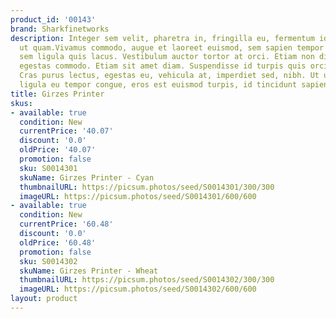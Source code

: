 ```yaml
---
product_id: '00143'
brand: Sharkfinetworks
description: Integer sem velit, pharetra in, fringilla eu, fermentum id, felis. Praesent
  ut quam.Vivamus commodo, augue et laoreet euismod, sem sapien tempor dolor, ac egestas
  sem ligula quis lacus. Vestibulum auctor tortor at orci. Etiam non diam quis arcu
  egestas commodo. Etiam sit amet diam. Suspendisse id turpis quis orci euismod consequat.
  Cras purus lectus, egestas eu, vehicula at, imperdiet sed, nibh. Ut ullamcorper,
  ligula eu tempor congue, eros est euismod turpis, id tincidunt sapien risus a quam.
title: Girzes Printer
skus:
- available: true
  condition: New
  currentPrice: '40.07'
  discount: '0.0'
  oldPrice: '40.07'
  promotion: false
  sku: S0014301
  skuName: Girzes Printer - Cyan
  thumbnailURL: https://picsum.photos/seed/S0014301/300/300
  imageURL: https://picsum.photos/seed/S0014301/600/600
- available: true
  condition: New
  currentPrice: '60.48'
  discount: '0.0'
  oldPrice: '60.48'
  promotion: false
  sku: S0014302
  skuName: Girzes Printer - Wheat
  thumbnailURL: https://picsum.photos/seed/S0014302/300/300
  imageURL: https://picsum.photos/seed/S0014302/600/600
layout: product
---
```

